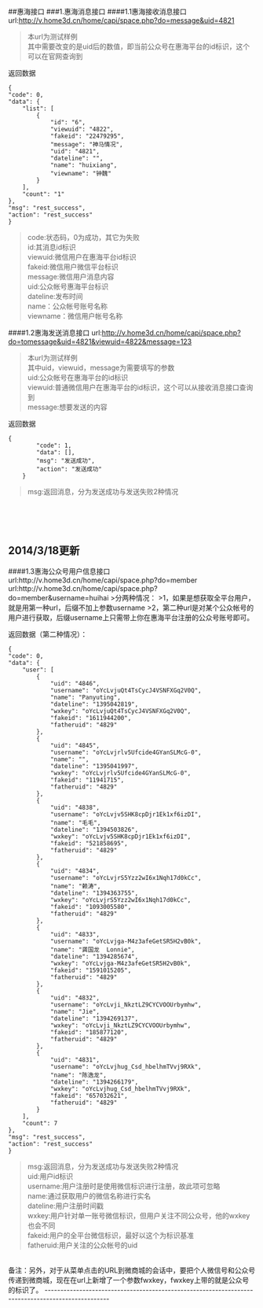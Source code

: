 ##惠海接口
###1.惠海消息接口
####1.1惠海接收消息接口
    url:http://v.home3d.cn/home/capi/space.php?do=message&uid=4821

>本url为测试样例   
>其中需要改变的是uid后的数值，即当前公众号在惠海平台的id标识，这个可以在官网查询到

返回数据     

	{
    "code": 0,
    "data": {
        "list": [
            {
                "id": "6",
                "viewuid": "4822",
                "fakeid": "22479295",
                "message": "神马情况",
                "uid": "4821",
                "dateline": "",
                "name": "huixiang",
                "viewname": "钟魏"
            }
        ],
        "count": "1"
    },
    "msg": "rest_success",
    "action": "rest_success"
	}
>code:状态码，0为成功，其它为失败   
>id:其消息id标识      
>viewuid:微信用户在惠海平台id标识   
>fakeid:微信用户微信平台标识   
>message:微信用户消息内容   
>uid:公众帐号惠海平台标识   
>dateline:发布时间   
>name：公众帐号账号名称   
>viewname：微信用户帐号名称   

####1.2惠海发送消息接口
	url:http://v.home3d.cn/home/capi/space.php?do=tomessage&uid=4821&viewuid=4822&message=123
>本url为测试样例    
>其中uid，viewuid，message为需要填写的参数    
>uid:公众帐号在惠海平台的id标识   
>viewuid:普通微信用户在惠海平台的id标识，这个可以从接收消息接口查询到    
>message:想要发送的内容

返回数据

	{
		    "code": 1,
		    "data": [],
		    "msg": "发送成功",
		    "action": "发送成功"
		}
>msg:返回消息，分为发送成功与发送失败2种情况

<br/><br/><br/>
<h2>2014/3/18更新</h2>
####1.3惠海公众号用户信息接口
	url:http://v.home3d.cn/home/capi/space.php?do=member
	url:http://v.home3d.cn/home/capi/space.php?do=member&username=huihai
>分两种情况：   
>1，如果是想获取全平台用户，就是用第一种url，后缀不加上参数username   
>2，第二种url是对某个公众帐号的用户进行获取，后缀username上只需带上你在惠海平台注册的公众号账号即可。

返回数据（第二种情况）：
    
    {
    "code": 0,
    "data": {
        "user": [
            {
                "uid": "4846",
                "username": "oYcLvjuQt4TsCycJ4VSNFXGq2V0Q",
                "name": "Panyuting",
                "dateline": "1395042819",
                "wxkey": "oYcLvjuQt4TsCycJ4VSNFXGq2V0Q",
                "fakeid": "1611944200",
                "fatheruid": "4829"
            },
            {
                "uid": "4845",
                "username": "oYcLvjrlv5Ufcide4GYanSLMcG-0",
                "name": "",
                "dateline": "1395041997",
                "wxkey": "oYcLvjrlv5Ufcide4GYanSLMcG-0",
                "fakeid": "11941715",
                "fatheruid": "4829"
            },
            {
                "uid": "4838",
                "username": "oYcLvjv5SHK8cpDjr1Ek1xf6izDI",
                "name": "毛毛",
                "dateline": "1394503826",
                "wxkey": "oYcLvjv5SHK8cpDjr1Ek1xf6izDI",
                "fakeid": "521858695",
                "fatheruid": "4829"
            },
            {
                "uid": "4834",
                "username": "oYcLvjrS5Yzz2wI6x1Nqh17d0kCc",
                "name": "赖涛",
                "dateline": "1394363755",
                "wxkey": "oYcLvjrS5Yzz2wI6x1Nqh17d0kCc",
                "fakeid": "1093005580",
                "fatheruid": "4829"
            },
            {
                "uid": "4833",
                "username": "oYcLvjga-M4z3afeGetSR5H2vB0k",
                "name": "龚国龙  Lonnie",
                "dateline": "1394285674",
                "wxkey": "oYcLvjga-M4z3afeGetSR5H2vB0k",
                "fakeid": "1591015205",
                "fatheruid": "4829"
            },
            {
                "uid": "4832",
                "username": "oYcLvji_NkztLZ9CYCVOOUrbymhw",
                "name": "Jie",
                "dateline": "1394269137",
                "wxkey": "oYcLvji_NkztLZ9CYCVOOUrbymhw",
                "fakeid": "185877120",
                "fatheruid": "4829"
            },
            {
                "uid": "4831",
                "username": "oYcLvjhug_Csd_hbelhmTVvj9RXk",
                "name": "陈逸龙",
                "dateline": "1394266179",
                "wxkey": "oYcLvjhug_Csd_hbelhmTVvj9RXk",
                "fakeid": "657032621",
                "fatheruid": "4829"
            }
        ],
        "count": 7
    },
    "msg": "rest_success",
    "action": "rest_success"
    }
>msg:返回消息，分为发送成功与发送失败2种情况  
>uid:用户id标识  
>username:用户注册时是使用微信标识进行注册，故此项可忽略  
>name:通过获取用户的微信名称进行实名  
>dateline:用户注册时间戳  
>wxkey:用户针对单一账号微信标识，但用户关注不同公众号，他的wxkey也会不同  
>fakeid:用户的全平台微信标识，最好以这个为标识基准  
>fatheruid:用户关注的公众帐号的uid  


<br/>
备注：另外，对于从菜单点击的URL到微商城的会话中，要把个人微信号和公众号传递到微商城，现在在url上新增了一个参数fwxkey，fwxkey上带的就是公众号的标识了。
--------------------------------------------------------------------------------------------------
    